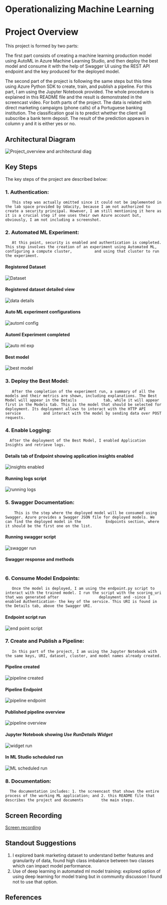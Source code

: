 
# Operationalizing Machine Learning

# Project Overview
This project is formed by two parts:

The first part consists of creating a machine learning production model using AutoML in Azure Machine Learning Studio, and then deploy the best model and consume it with the help of Swagger UI using the REST API endpoint and the key produced for the deployed model.

The second part of the project is following the same steps but this time using Azure Python SDK to create, train, and publish a pipeline. For this part, I am using the Jupyter Notebook provided. The whole procedure is explained in this README file and the result is demonstrated in the screencast video.
For both parts of the project. The data is related with direct marketing campaigns (phone calls) of a Portuguese banking institution. The classification goal is to predict whether the client will subscribe a bank term deposit. The result of the prediction appears in column y and it is either yes or no.


## Architectural Diagram
![Project_overview and architectural diag](https://github.com/AnshuTrivedi/Project-2-Operationalizing-Machine-Learning/blob/master/Images/1.project_overview.png)

## Key Steps

The key steps of the project are described below:

### 1. Authentication:
       This step was actually omitted since it could not be implemented in the lab space provided by Udacity, because I am not authorized to create a security principal. However, I am still mentioning it here as it is a crucial step if one uses their own Azure account but, obviously, I am not including a screenshot.

### 2. Automated ML Experiment: 
       At this point, security is enabled and authentication is completed. This step involves the creation of an experiment using Automated ML, configuring a compute cluster,          and using that cluster to run the experiment.
       
  #### Registered Dataset
  ![Dataset](https://github.com/AnshuTrivedi/Project-2-Operationalizing-Machine-Learning/blob/master/Images/2.%20registered_dataset.png)

  #### Registered dataset detailed view 
  ![data details](https://github.com/AnshuTrivedi/Project-2-Operationalizing-Machine-Learning/blob/master/Images/3.registered_data_details.png)
   
  #### Auto ML experiment configurations
   ![automl config](https://github.com/AnshuTrivedi/Project-2-Operationalizing-Machine-Learning/blob/master/Images/6.automml_config.png)

  #### Automl Experiment completed
   ![auto ml exp](https://github.com/AnshuTrivedi/Project-2-Operationalizing-Machine-Learning/blob/master/Images/7.automl_exp_completed.png)

  #### Best model 
   ![best model](https://github.com/AnshuTrivedi/Project-2-Operationalizing-Machine-Learning/blob/master/Images/8.best_automl_model.png)

### 3. Deploy the Best Model: 
       After the completion of the experiment run, a summary of all the models and their metrics are shown, including explanations. The Best Model will appear in the Details            tab, while it will appear first in the Models tab. This is the model that should be selected for deployment. Its deployment allows to interact with the HTTP API service          and interact with the model by sending data over POST requests.
      
### 4. Enable Logging: 
      After the deployment of the Best Model, I enabled Application Insights and retrieve logs.
      
  #### Details tab of Endpoint showing application insights enabled
  ![insights enabled](https://github.com/AnshuTrivedi/Project-2-Operationalizing-Machine-Learning/blob/master/Images/11.insights_enabled.png)

  ####  Running logs script
  ![running logs](https://github.com/AnshuTrivedi/Project-2-Operationalizing-Machine-Learning/blob/master/Images/12.logs_details.png)
    

### 5. Swagger Documentation:
        This is the step where the deployed model will be consumed using Swagger. Azure provides a Swagger JSON file for deployed models. We can find the deployed model in the           Endpoints section, where it should be the first one on the list.
        
   #### Running swagger script
   ![swagger run](https://github.com/AnshuTrivedi/Project-2-Operationalizing-Machine-Learning/blob/master/Images/13.swagger_run.png)

   #### Swagger response and methods
   ![]()

### 6. Consume Model Endpoints:
       Once the model is deployed, I am using the endpoint.py script to interact with the trained model. I run the script with the scoring_uri that was generated after                  deployment and -since I enabled Authentication- the key of the service. This URI is found in the Details tab, above the Swagger URI.
       
   #### Endpoint script run
   ![end point script](https://github.com/AnshuTrivedi/Project-2-Operationalizing-Machine-Learning/blob/master/Images/17.endpoint.png)

### 7. Create and Publish a Pipeline: 
       In this part of the project, I am using the Jupyter Notebook with the same keys, URI, dataset, cluster, and model names already created.
      
   #### Pipeline created
   ![pipeline created](https://github.com/AnshuTrivedi/Project-2-Operationalizing-Machine-Learning/blob/master/Images/17.pipeline_created.png)

   #### Pipeline Endpoint 
   ![pipeline endpoint](https://github.com/AnshuTrivedi/Project-2-Operationalizing-Machine-Learning/blob/master/Images/18.pipeline_endpoint.png)

   #### Published pipeline overview 
   ![pipeline overview](https://github.com/AnshuTrivedi/Project-2-Operationalizing-Machine-Learning/blob/master/Images/19.pipline_restendpoint.png)

   #### Jupyter Notebook showing *Use RunDetails Widget*
   ![widget run](https://github.com/AnshuTrivedi/Project-2-Operationalizing-Machine-Learning/blob/master/Images/20.widget_run.png)

   #### In ML Studio scheduled run
   ![ML scheduled run](https://github.com/AnshuTrivedi/Project-2-Operationalizing-Machine-Learning/blob/master/Images/21.mlstudio_runcompleted.png)

### 8. Documentation: 
      The documentation includes: 1. the screencast that shows the entire process of the working ML application; and 2. this README file that describes the project and documents        the main steps.


## Screen Recording

[Screen recording](https://www.youtube.com/watch?v=ni_Oef4kiKQ)

## Standout Suggestions
1. I explored bank marketing dataset to understand better features and granularity of data, found high class imbalance between two classes which can impact model performance. 
2. Use of deep learning in automated ml model training:  explored option of using deep learning for model traing but in community  discusson I found not to use that option.

## References
